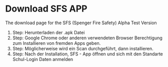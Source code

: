# Download SFS APP
The download page for the SFS (Spenger Fire Safety) Alpha Test Version

1. Step: Herunterladen der .apk Datei
2. Step: Google Chrome oder anderen verwendeten Browser Berechtigung zum Installieren von fremden Apps geben.
3. Step: Möglicherweise wird ein Scan durchgeführt, dann installieren.
4. Step: Nach der Installation, SFS - App öffnen und sich mit den Standarte Schul-Login Daten anmelden